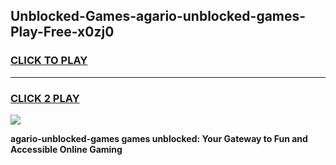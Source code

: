 
## Unblocked-Games-agario-unblocked-games-Play-Free-x0zj0
<h3>
<a href="https://premium76.site?title=agario-unblocked-games&ref=12A">CLICK TO PLAY</a></h3>
<hr>

<h3>
<a href="https://premium76.site?title=agario-unblocked-games&ref=12A">CLICK 2 PLAY</a>
  
</h3>

<a href="https://premium76.site?title=agario-unblocked-games&ref=12A"><img src="https://clearcache.store/games.png"></a>


**agario-unblocked-games games unblocked: Your Gateway to Fun and Accessible Online Gaming**
